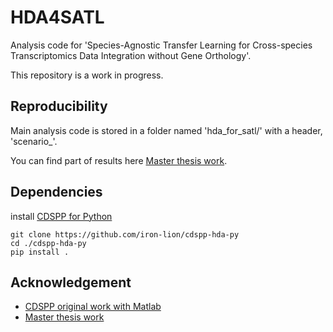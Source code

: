 # HDA4SATL
Analysis code for 'Species-Agnostic Transfer Learning for Cross-species Transcriptomics Data Integration without Gene Orthology'.

This repository is a work in progress.

## Reproducibility
Main analysis code is stored in a folder named 'hda_for_satl/' with a header, 'scenario_'.

You can find part of results here [Master thesis work](https://github.com/nmuttray/het_GZSDA/tree/main).


## Dependencies
install [CDSPP for Python](https://github.com/iron-lion/cdspp-hda-py)

```
git clone https://github.com/iron-lion/cdspp-hda-py
cd ./cdspp-hda-py
pip install .
```

## Acknowledgement
- [CDSPP original work with Matlab](https://github.com/hellowangqian/cdspp-hda)
- [Master thesis work](https://github.com/nmuttray/het_GZSDA/tree/main)
